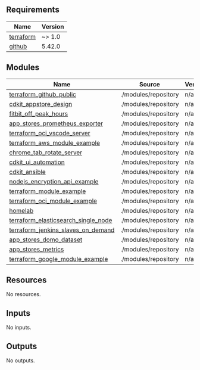 <!-- BEGIN_TF_DOCS -->
## Requirements

| Name | Version |
|------|---------|
| <a name="requirement_terraform"></a> [terraform](#requirement\_terraform) | ~> 1.0 |
| <a name="requirement_github"></a> [github](#requirement\_github) | 5.42.0 |

## Modules

| Name | Source | Version |
|------|--------|---------|
| <a name="module_terraform_github_public"></a> [terraform\_github\_public](#module\_terraform\_github\_public) | ./modules/repository | n/a |
| <a name="module_cdkit_appstore_design"></a> [cdkit\_appstore\_design](#module\_cdkit\_appstore\_design) | ./modules/repository | n/a |
| <a name="module_fitbit_off_peak_hours"></a> [fitbit\_off\_peak\_hours](#module\_fitbit\_off\_peak\_hours) | ./modules/repository | n/a |
| <a name="module_app_stores_prometheus_exporter"></a> [app\_stores\_prometheus\_exporter](#module\_app\_stores\_prometheus\_exporter) | ./modules/repository | n/a |
| <a name="module_terraform_oci_vscode_server"></a> [terraform\_oci\_vscode\_server](#module\_terraform\_oci\_vscode\_server) | ./modules/repository | n/a |
| <a name="module_terraform_aws_module_example"></a> [terraform\_aws\_module\_example](#module\_terraform\_aws\_module\_example) | ./modules/repository | n/a |
| <a name="module_chrome_tab_rotate_server"></a> [chrome\_tab\_rotate\_server](#module\_chrome\_tab\_rotate\_server) | ./modules/repository | n/a |
| <a name="module_cdkit_ui_automation"></a> [cdkit\_ui\_automation](#module\_cdkit\_ui\_automation) | ./modules/repository | n/a |
| <a name="module_cdkit_ansible"></a> [cdkit\_ansible](#module\_cdkit\_ansible) | ./modules/repository | n/a |
| <a name="module_nodejs_encryption_api_example"></a> [nodejs\_encryption\_api\_example](#module\_nodejs\_encryption\_api\_example) | ./modules/repository | n/a |
| <a name="module_terraform_module_example"></a> [terraform\_module\_example](#module\_terraform\_module\_example) | ./modules/repository | n/a |
| <a name="module_terraform_oci_module_example"></a> [terraform\_oci\_module\_example](#module\_terraform\_oci\_module\_example) | ./modules/repository | n/a |
| <a name="module_homelab"></a> [homelab](#module\_homelab) | ./modules/repository | n/a |
| <a name="module_terraform_elasticsearch_single_node"></a> [terraform\_elasticsearch\_single\_node](#module\_terraform\_elasticsearch\_single\_node) | ./modules/repository | n/a |
| <a name="module_terraform_jenkins_slaves_on_demand"></a> [terraform\_jenkins\_slaves\_on\_demand](#module\_terraform\_jenkins\_slaves\_on\_demand) | ./modules/repository | n/a |
| <a name="module_app_stores_domo_dataset"></a> [app\_stores\_domo\_dataset](#module\_app\_stores\_domo\_dataset) | ./modules/repository | n/a |
| <a name="module_app_stores_metrics"></a> [app\_stores\_metrics](#module\_app\_stores\_metrics) | ./modules/repository | n/a |
| <a name="module_terraform_google_module_example"></a> [terraform\_google\_module\_example](#module\_terraform\_google\_module\_example) | ./modules/repository | n/a |

## Resources

No resources.

## Inputs

No inputs.

## Outputs

No outputs.
<!-- END_TF_DOCS -->
